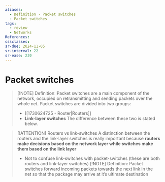 ```yaml
---
aliases:
  - Definition - Packet switches
  - Packet switches
tags:
  - review
  - Networks
References: 
cssclasses: 
sr-due: 2024-11-05
sr-interval: 22
sr-ease: 230
---
```

# Packet switches

> [!NOTE] Definition: 
> Packet switches are a main component of the network, occupied on retransmitting and sending packets over the whole net. 
> Packet switches are divided into two groups:
> + [[1730624725 - Router|Routers]]
> + **Link-layer switches**
> The difference between these two is stated below. 


> [!ATTENTION] Routers vs link-switches 
> A distinction between the routers and the link-layer switches is really important because **routers make decisions based on the network layer while switches make them based on the link layer**
> + Not to confuse link-switches with packet-switches (these are both routers and link-layer switches) 
> [!NOTE] Definition: 
> Packet switches forward incoming packets towards the next link in the net so that the package may arrive at it’s ultimate destination 

